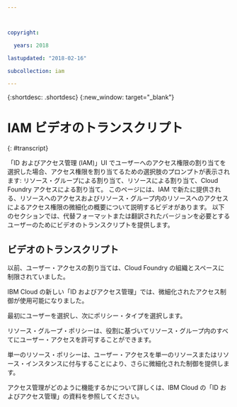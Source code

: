 ```yaml
---



copyright:

  years: 2018

lastupdated: "2018-02-16"

subcollection: iam

---
```



{:shortdesc: .shortdesc}
{:new_window: target="_blank"}

# IAM ビデオのトランスクリプト
{: #transcript}

「ID およびアクセス管理 (IAM)」UI でユーザーへのアクセス権限の割り当てを選択した場合、アクセス権限を割り当てるための選択肢のプロンプトが表示されます: リソース・グループによる割り当て、リソースによる割り当て、Cloud Foundry アクセスによる割り当て。 このページには、IAM で新たに提供される、リソースへのアクセスおよびリソース・グループ内のリソースへのアクセスによるアクセス権限の微細化の概要について説明するビデオがあります。 以下のセクションでは、代替フォーマットまたは翻訳されたバージョンを必要とするユーザーのためにビデオのトランスクリプトを提供します。


## ビデオのトランスクリプト

以前、ユーザー・アクセスの割り当ては、Cloud Foundry の組織とスペースに制限されていました。

IBM Cloud の新しい「ID およびアクセス管理」では、微細化されたアクセス制御が使用可能になりました。

最初にユーザーを選択し、次にポリシー・タイプを選択します。

リソース・グループ・ポリシーは、役割に基づいてリソース・グループ内のすべてにユーザー・アクセスを許可することができます。

単一のリソース・ポリシーは、ユーザー・アクセスを単一のリソースまたはリソース・インスタンスに付与することにより、さらに微細化された制御を提供します。

アクセス管理がどのように機能するかについて詳しくは、IBM Cloud の「ID およびアクセス管理」の資料を参照してください。
